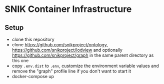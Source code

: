 # SNIK Container Infrastructure

## Setup

* clone this repository
* clone <https://github.com/snikproject/ontology>, <https://github.com/snikproject/lodview> and optionally <https://github.com/snikproject/graph> in the same parent directory as this one
* copy `.env.dist` to `.env`, customize the environment variable values and remove the "graph" profile line if you don't want to start it
* docker-compose up
